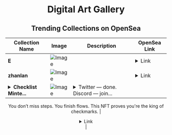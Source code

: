 <div align="center">

# Digital Art Gallery

## Trending Collections on OpenSea

| Collection Name                       | Image                                                                                     | Description                       | OpenSea Link                                                                                          |
|---------------------------------------|-------------------------------------------------------------------------------------------|-----------------------------------|--------------------------------------------------------------------------------------------------------|
| **E** | ![Image](https://i.seadn.io/s/raw/files/d2444d4a22b8d7f8f8604e9029550488.jpg?w=500&auto=format?w=200&auto=format) |  | <details><summary>Link</summary>[E](https://opensea.io/collection/e-2051)</details> |
| **zhanlan** | ![Image](https://i.seadn.io/s/raw/files/6f595dc8fa9cb86d5de5635667d95581.webp?w=500&auto=format?w=200&auto=format) |  | <details><summary>Link</summary>[zhanlan](https://opensea.io/collection/zhanlan)</details> |
| **<details><summary>Checklist Minte...</summary>Checklist Minter</details>** | ![Image](https://i.seadn.io/s/raw/files/267860de2e9ffc3709ccc545d411914b.png?w=500&auto=format?w=200&auto=format) | <details><summary>Twitter — done. Discord — join...</summary>Twitter — done. Discord — joined. Wallet — connected.
You don’t miss steps. You finish flows.
This NFT proves you're the king of checkmarks.</details> | <details><summary>Link</summary>[Checklist Minter](https://opensea.io/collection/checklist-minter)</details> |

</div>